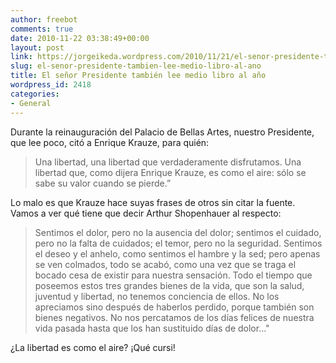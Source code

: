 ```yaml
---
author: freebot
comments: true
date: 2010-11-22 03:38:49+00:00
layout: post
link: https://jorgeikeda.wordpress.com/2010/11/21/el-senor-presidente-tambien-lee-medio-libro-al-ano/
slug: el-senor-presidente-tambien-lee-medio-libro-al-ano
title: El señor Presidente también lee medio libro al año
wordpress_id: 2418
categories:
- General
---
```


Durante la reinauguración del Palacio de Bellas Artes, nuestro Presidente, que lee poco, citó a Enrique Krauze, para quién:




<blockquote>Una libertad, una libertad que verdaderamente disfrutamos. Una libertad que, como dijera Enrique Krauze, es como el aire: sólo se sabe su valor cuando se pierde.”</blockquote>



 Lo malo es que Krauze hace suyas frases de otros sin citar la fuente. Vamos a ver qué tiene que decir Arthur Shopenhauer al respecto:





<blockquote>Sentimos el dolor, pero no la ausencia del dolor; sentimos el cuidado, pero no la falta de cuidados; el temor, pero no la seguridad. Sentimos el deseo y el anhelo, como sentimos el hambre y la sed; pero apenas se ven colmados, todo se acabó, como una vez que se traga el bocado cesa de existir para nuestra sensación. Todo el tiempo que poseemos estos tres grandes bienes de la vida, que son la salud, juventud y libertad, no tenemos conciencia de ellos. No los apreciamos sino después de haberlos perdido, porque también son bienes negativos. No nos percatamos de los días felices de nuestra vida pasada hasta que los han sustituido días de dolor..."</blockquote>



¿La libertad es como el aire? ¡Qué cursi!




